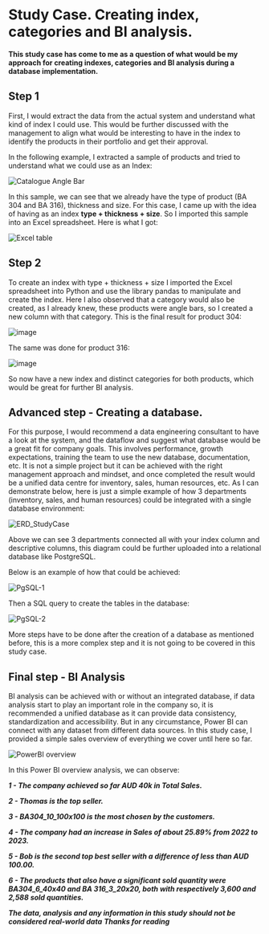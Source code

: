 # Study Case. Creating index, categories and BI analysis.

**This study case has come to me as a question of what would be my approach for creating indexes, categories and BI analysis during a database implementation.**


## Step 1


First, I would extract the data from the actual system and understand what kind of index I could use. This would be further discussed with the management to align what would be interesting to have in the index to identify the products in their portfolio and get their approval.

In the following example, I extracted a sample of products and tried to understand what we could use as an Index:


![Catalogue Angle Bar](https://github.com/Daniels2023/studyCase/assets/124798004/98671329-6613-4124-93ef-77dc4b232cbe)


In this sample, we can see that we already have the type of product (BA 304 and BA 316), thickness and size. For this case, I came up with the idea of having as an index **type + thickness + size**. So I imported this sample into an Excel spreadsheet. Here is what I got:


![Excel table](https://github.com/Daniels2023/studyCase/assets/124798004/ff61f0a9-d0b5-4d59-8453-1c14869ad424)


## Step 2


To create an index with type + thickness + size I imported the Excel spreadsheet into Python and use the library pandas to manipulate and create the index. Here I also observed that a category would also be created, as I already knew, these products were angle bars, so I created a new column with that category. This is the final result for product 304:


![image](https://github.com/Daniels2023/studyCase/assets/124798004/1de37596-43fc-4da1-83c5-576fddd5ddb3)


The same was done for product 316:


![image](https://github.com/Daniels2023/studyCase/assets/124798004/8ef1da54-4763-4a62-b5a6-d246731aec1d)


So now have a new index and distinct categories for both products, which would be great for further BI analysis.


## Advanced step - Creating a database.


For this purpose, I would recommend a data engineering consultant to have a look at the system, and the dataflow and suggest what database would be a great fit for company goals. This involves performance, growth expectations, training the team to use the new database, documentation, etc. It is not a simple project but it can be achieved with the right management approach and mindset, and once completed the result would be a unified data centre for inventory, sales, human resources, etc. As I can demonstrate below, here is just a simple example of how 3 departments (inventory, sales, and human resources) could be integrated with a single database environment:


![ERD_StudyCase](https://github.com/Daniels2023/studyCase/assets/124798004/a8bf9eac-ea11-4ee1-9be5-fcc2ecebd5dc)



Above we can see 3 departments connected all with your index column and descriptive columns, this diagram could be further uploaded into a relational database like PostgreSQL.

Below is an example of how that could be achieved:


![PgSQL-1](https://github.com/Daniels2023/studyCase/assets/124798004/2dc53b2c-8209-409e-a082-2ddbe086015b)


Then a SQL query to create the tables in the database:


![PgSQL-2](https://github.com/Daniels2023/studyCase/assets/124798004/3695ca3d-5911-4fca-ad50-c8928b1da5fa)


More steps have to be done after the creation of a database as mentioned before, this is a more complex step and it is not going to be covered in this study case.

## Final step - BI Analysis


BI analysis can be achieved with or without an integrated database, if data analysis start to play an important role in the company so, it is recommended a unified database as it can provide data consistency, standardization and accessibility. But in any circumstance, Power BI can connect with any dataset from different data sources. In this study case, I provided a simple sales overview of everything we cover until here so far.


![PowerBI overview](https://github.com/Daniels2023/studyCase/assets/124798004/77beb31a-1196-4054-88ae-3c6815a9e98f)


In this Power BI overview analysis, we can observe:


***1 - The company achieved so far AUD 40k in Total Sales.***

***2 - Thomas is the top seller.***

***3 - BA304_10_100x100 is the most chosen by the customers.***

***4 - The company had an increase in Sales of about 25.89% from 2022 to 2023.***

***5 - Bob is the second top best seller with a difference of less than AUD 100.00.***

***6 - The products that also have a significant sold quantity were BA304_6_40x40 and BA 316_3_20x20, both with respectively 3,600 and 2,588 sold quantities.***


***The data, analysis and any information in this study should not be considered real-world data***
***Thanks for reading***
